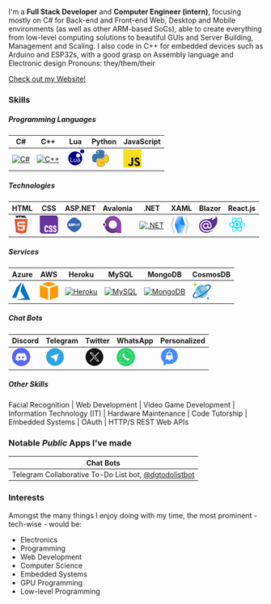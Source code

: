 
I'm a **Full Stack Developer** and **Computer Engineer (intern)**, focusing mostly on C# for Back-end and Front-end Web, Desktop and Mobile environments (as well as other ARM-based SoCs), able to create everything from low-level computing solutions to beautiful GUIs and Server Building, Management and Scaling. I also code in C++ for embedded devices such as Arduino and ESP32s, with a good grasp on Assembly language and Electronic design
Pronouns: they/them/their

<span class="not-in-website"><a href="https://diegog1019.github.io/">Check out my Website!</a></span>

### Skills

##### Programming Languages
<table class="notable-apps">
    <tbody>
      <tr>
        <td class="highlightable">
			<a href="https://docs.microsoft.com/en-us/dotnet/csharp/" target="_blank" rel="noreferrer">
				<img src="https://raw.githubusercontent.com/danielcranney/readme-generator/main/public/icons/skills/csharp-colored.svg" width="36" height="36" alt="C#" />
			</a>
		</td>
		<td class="highlightable">
			<a href="https://docs.microsoft.com/en-us/cpp/?view=msvc-170" target="_blank" rel="noreferrer">
				<img src="https://raw.githubusercontent.com/danielcranney/readme-generator/main/public/icons/skills/cplusplus-colored.svg" width="36" height="36" alt="C++" />
			</a>
		</td>
		<td class="highlightable">
			<a href="https://www.lua.org/" target="_blank" rel="noreferrer">
				<img src="https://raw.githubusercontent.com/DiegoG1019/DiegoG1019/main/lua_logo.png" width="36" height="36" alt="Lua" />
			</a>
		</td>
		<td class="highlightable">
			<a href="https://www.python.org/" target="_blank" rel="noreferrer">
				<img src="https://raw.githubusercontent.com/DiegoG1019/DiegoG1019/main/python_logo.png" width="36" height="36" alt="Python" />
			</a>
		</td>
		<td class="highlightable">
			<a href="https://en.wikipedia.org/wiki/JavaScript" target="_blank" rel="noreferrer">
				<img src="https://raw.githubusercontent.com/DiegoG1019/DiegoG1019/main/js_logo.png" width="36" height="36" alt="JavaScript" />
			</a>
		</td>
      </tr>
  </tbody>
  
  <thead>
    <tr>
      <th> C# </th>
      <th> C++ </th>
      <th> Lua </th>
      <th> Python </th>
      <th> JavaScript </th>
    </tr>
  </thead>
</table>

##### Technologies

<table>
	<tbody>
	<tr>
		<td class="highlightable">
			<a href="https://en.wikipedia.org/wiki/HTML" target="_blank" rel="noreferrer">
				<img src="https://raw.githubusercontent.com/DiegoG1019/DiegoG1019/main/html_logo.png" width="36" height="36" alt="HTML" />
			</a>
		</td>
		<td class="highlightable">
			<a href="https://en.wikipedia.org/wiki/CSS" target="_blank" rel="noreferrer">
				<img src="https://raw.githubusercontent.com/DiegoG1019/DiegoG1019/main/css_logo.png" width="36" height="36" alt="CSS" />
			</a>
		</td>
		<td class="highlightable">
			<a href="https://docs.microsoft.com/en-us/aspnet/core/introduction-to-aspnet-core?view=aspnetcore-6.0" target="_blank" rel="noreferrer">
				<img src="https://raw.githubusercontent.com/DiegoG1019/DiegoG1019/main/aspnet_logo.png" width="36" height="36" alt="ASP.NET" />
			</a>
		</td>
		<td class="highlightable">
			<a href="https://avaloniaui.net/" target="_blank" rel="noreferrer">
				<img src="https://raw.githubusercontent.com/DiegoG1019/DiegoG1019/main/avalonia_logo.png" width="36" height="36" alt="Avalonia" />
			</a>
		</td>
		<td class="highlightable">
			<a href="https://dotnet.microsoft.com/en-us/" target="_blank" rel="noreferrer">
				<img src="https://raw.githubusercontent.com/danielcranney/readme-generator/main/public/icons/skills/dot-net-colored.svg" width="36" height="36" alt=".NET" />
			</a>
		</td>
		<td class="highlightable">
			<a href="https://docs.microsoft.com/en-us/dotnet/desktop/wpf/overview/?view=netdesktop-6.0" target="_blank" rel="noreferrer">
				<img src="https://raw.githubusercontent.com/DiegoG1019/DiegoG1019/main/xaml_logo.png" width="36" height="36" alt="XAML" />
			</a>
		</td>
		<td class="highlightable">
			<a href="https://dotnet.microsoft.com/en-us/apps/aspnet/web-apps/blazor" target="_blank" rel="noreferrer">
				<img src="https://raw.githubusercontent.com/DiegoG1019/DiegoG1019/main/blazor_logo.png" width="36" height="36" alt="Blazor" />
			</a>
		</td>
		<td class="highlightable">
			<a href="https://react.dev/" target="_blank" rel="noreferrer">
				<img src="https://raw.githubusercontent.com/DiegoG1019/DiegoG1019/main/react_logo.png" width="36" height="36" alt="React.js" />
			</a>
		</td>
	</tr>
	</tbody>
  
  <thead>
    <tr>
      <th> HTML </th>
      <th> CSS </th>
	  <th> ASP.NET </th>
	  <th> Avalonia </th>
	  <th> .NET </th>
	  <th> XAML </th>
	  <th> Blazor </th>
	  <th> React.js </th>
    </tr>
  </thead>
</table>

##### Services

<table>
	<tbody>
		<tr>
			<td class="highlightable">
				<a href="https://azure.microsoft.com/en-us/" target="_blank" rel="noreferrer">
					<img src="https://raw.githubusercontent.com/DiegoG1019/DiegoG1019/main/azure_logo.png" width="36" height="36" alt="Microsoft Azure" />
				</a>
			</td>
			<td class="highlightable">
				<a href="https://aws.amazon.com/" target="_blank" rel="noreferrer">
					<img src="https://raw.githubusercontent.com/DiegoG1019/DiegoG1019/main/aws_logo.png" width="36" height="36" alt="Amazon AWS" />
				</a>
			</td>
			<td class="highlightable">
				<a href="https://www.heroku.com/" target="_blank" rel="noreferrer">
					<img src="https://raw.githubusercontent.com/danielcranney/readme-generator/main/public/icons/skills/heroku-colored.svg" width="36" height="36" alt="Heroku" />
				</a>
			</td>
			<td class="highlightable">
				<a href="https://www.mysql.com/" target="_blank" rel="noreferrer">
					<img src="https://raw.githubusercontent.com/danielcranney/readme-generator/main/public/icons/skills/mysql-colored.svg" width="36" height="36" alt="MySQL" />
				</a>
			</td>
			<td class="highlightable">
				<a href="https://www.mongodb.com/" target="_blank" rel="noreferrer">
					<img src="https://raw.githubusercontent.com/danielcranney/readme-generator/main/public/icons/skills/mongodb-colored.svg" width="36" height="36" alt="MongoDB" />
				</a>
			</td>
			<td class="highlightable">
				<a href="https://azure.microsoft.com/en-us/services/cosmos-db/" target="_blank" rel="noreferrer">
					<img src="https://raw.githubusercontent.com/DiegoG1019/DiegoG1019/main/cosmosdb_logo.png" width="36" height="36" alt="CosmosDB" />
				</a>
			</td>
		</tr>
	</tbody>
  
  <thead>
    <tr>
      <th> Azure </th>
      <th> AWS </th>
	  <th> Heroku </th>
	  <th> MySQL </th>
	  <th> MongoDB </th>
	  <th> CosmosDB </th>
    </tr>
  </thead>
</table>
	
##### Chat Bots
<table>
	<tbody>
		<tr>
			<td class="highlightable">
				<a href="https://discord.com/" target="_blank" rel="noreferrer">
					<img src="https://raw.githubusercontent.com/DiegoG1019/DiegoG1019/main/discord_logo.png" width="36" height="36" alt="Discord" />
				</a>
			</td>
			<td class="highlightable">
				<a href="https://telegram.org/" target="_blank" rel="noreferrer">
					<img src="https://raw.githubusercontent.com/DiegoG1019/DiegoG1019/main/telegram_logo.png" width="36" height="36" alt="Telegram" />
				</a>
			</td>
			<td class="highlightable">
				<a href="twitter.com" target="_blank" rel="noreferrer">
					<img src="https://raw.githubusercontent.com/DiegoG1019/DiegoG1019/main/twitter_logo.png" width="36" height="36" alt="Twitter (X)" />
				</a>
			</td>
			<td class="highlightable">
				<a href="https://www.whatsapp.com/" target="_blank" rel="noreferrer">
					<img src="https://raw.githubusercontent.com/DiegoG1019/DiegoG1019/main/whatsapp_logo.png" width="36" height="36" alt="WhatsApp" />
				</a>
			</td>
			<td class="highlightable">
				<a href="https://en.wikipedia.org/wiki/Chatbot" target="_blank" rel="noreferrer">
					<img src="https://raw.githubusercontent.com/DiegoG1019/DiegoG1019/main/chatbot.png" width="36" height="36" alt="ChatBot" />
				</a>
			</td>
		</tr>
	</tbody>
  
  <thead>
    <tr>
      <th> Discord </th>
      <th> Telegram </th>
	  <th> Twitter </th>
	  <th> WhatsApp </th>
	  <th> Personalized </th>
    </tr>
  </thead>
</table>

##### Other Skills
Facial Recognition | Web Development | Video Game Development | Information Technology (IT) | Hardware Maintenance | Code Tutorship | Embedded Systems | OAuth | HTTP/S REST Web APIs

### Notable *Public* Apps I've made
<table class="notable-apps">
  <thead>
    <tr>
      <th>Chat Bots</th>
    </tr>
  </thead>
    <tbody>
      <tr>
        <td class="highlightable">Telegram Collaborative To-Do List bot, <a href="https://t.me/dgtodolistbot">@dgtodolistbot</a></span></td>
      </tr>
  </tbody>
</table>

### Interests
Amongst the many things I enjoy doing with my time, the most prominent - tech-wise - would be:
- Electronics
- Programming
- Web Development
- Computer Science
- Embedded Systems
- GPU Programming
- Low-level Programming
